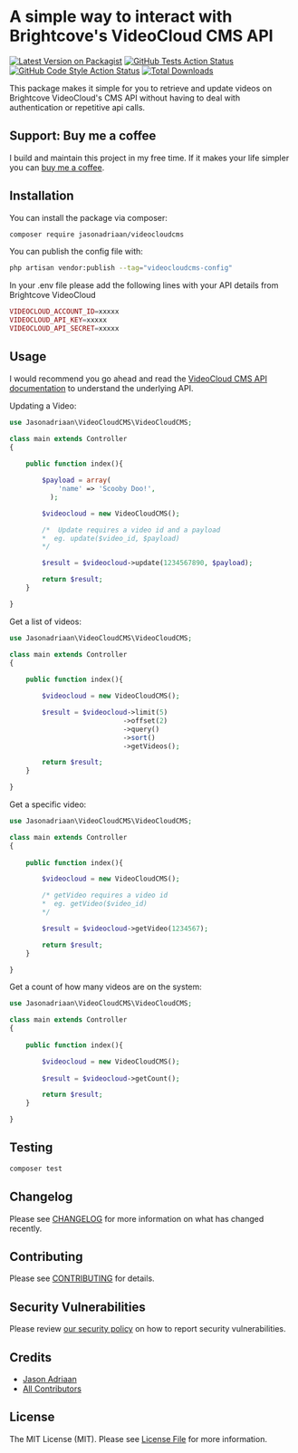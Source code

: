 # A simple way to interact with Brightcove's VideoCloud CMS API

[![Latest Version on Packagist](https://img.shields.io/packagist/v/jasonadriaan/videocloudcms.svg?style=flat-square)](https://packagist.org/packages/jasonadriaan/videocloudcms)
[![GitHub Tests Action Status](https://img.shields.io/github/workflow/status/jasonadriaan/videocloudcms/run-tests?label=tests)](https://github.com/jasonadriaan/videocloudcms/actions?query=workflow%3Arun-tests+branch%3Amain)
[![GitHub Code Style Action Status](https://img.shields.io/github/workflow/status/jasonadriaan/videocloudcms/Check%20&%20fix%20styling?label=code%20style)](https://github.com/jasonadriaan/videocloudcms/actions?query=workflow%3A"Check+%26+fix+styling"+branch%3Amain)
[![Total Downloads](https://img.shields.io/packagist/dt/jasonadriaan/videocloudcms.svg?style=flat-square)](https://packagist.org/packages/jasonadriaan/videocloudcms)

This package makes it simple for you to retrieve and update videos on Brightcove VideoCloud's CMS API without having to deal with authentication or repetitive api calls.

## Support: Buy me a coffee

I build and maintain this project in my free time. If it makes your life simpler you can [buy me a coffee](https://buymeacoffee.com/jasonadriaan).

## Installation

You can install the package via composer:

```bash
composer require jasonadriaan/videocloudcms
```

You can publish the config file with:

```bash
php artisan vendor:publish --tag="videocloudcms-config"
```

In your .env file please add the following lines with your API details from Brightcove VideoCloud

```php
VIDEOCLOUD_ACCOUNT_ID=xxxxx
VIDEOCLOUD_API_KEY=xxxxx
VIDEOCLOUD_API_SECRET=xxxxx
```

## Usage

I would recommend you go ahead and read the [VideoCloud CMS API documentation](https://apis.support.brightcove.com/cms/index.html) to understand the underlying API.

Updating a Video:

```php
use Jasonadriaan\VideoCloudCMS\VideoCloudCMS;

class main extends Controller
{
    
    public function index(){

        $payload = array(
            'name' => 'Scooby Doo!',
          );

        $videocloud = new VideoCloudCMS();

        /*  Update requires a video id and a payload 
        *  eg. update($video_id, $payload) 
        */

        $result = $videocloud->update(1234567890, $payload);

        return $result;
    }

}
```

Get a list of videos:

```php
use Jasonadriaan\VideoCloudCMS\VideoCloudCMS;

class main extends Controller
{
    
    public function index(){

        $videocloud = new VideoCloudCMS();

        $result = $videocloud->limit(5)
                            ->offset(2)
                            ->query()
                            ->sort()
                            ->getVideos();

        return $result;
    }

}
```

Get a specific video:

```php
use Jasonadriaan\VideoCloudCMS\VideoCloudCMS;

class main extends Controller
{
    
    public function index(){

        $videocloud = new VideoCloudCMS();

        /* getVideo requires a video id
        *  eg. getVideo($video_id) 
        */

        $result = $videocloud->getVideo(1234567);

        return $result;
    }

}
```

Get a count of how many videos are on the system:

```php
use Jasonadriaan\VideoCloudCMS\VideoCloudCMS;

class main extends Controller
{
    
    public function index(){

        $videocloud = new VideoCloudCMS();
        
        $result = $videocloud->getCount();

        return $result;
    }

}
```


## Testing

```bash
composer test
```

## Changelog

Please see [CHANGELOG](CHANGELOG.md) for more information on what has changed recently.

## Contributing

Please see [CONTRIBUTING](.github/CONTRIBUTING.md) for details.

## Security Vulnerabilities

Please review [our security policy](../../security/policy) on how to report security vulnerabilities.

## Credits

- [Jason Adriaan](https://github.com/jasonadriaan)
- [All Contributors](../../contributors)

## License

The MIT License (MIT). Please see [License File](LICENSE.md) for more information.
